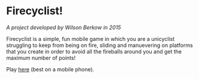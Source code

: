 # Firecyclist!
*A project developed by Wilson Berkow in 2015*

Firecyclist is a simple, fun mobile game in which you are a unicyclist struggling to keep from being on
fire, sliding and manuevering on platforms that you create in order to avoid all the
fireballs around you and get the maximum number of points!

Play [here](https://wilsonberkow.com/FirecyclistJS/) (best on a mobile phone).
